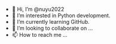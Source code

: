 - 👋 Hi, I’m @nuyu2022
- 👀 I’m interested in Python development.
- 🌱 I’m currently learning GitHub.
- 💞️ I’m looking to collaborate on ...
- 📫 How to reach me ...

<!---
nuyu2022/nuyu2022 is a ✨ special ✨ repository because its `README.md` (this file) appears on your GitHub profile.
You can click the Preview link to take a look at your changes.
--->
